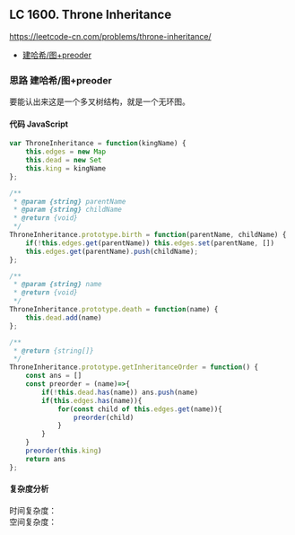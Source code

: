 ## LC 1600. Throne Inheritance
https://leetcode-cn.com/problems/throne-inheritance/
- [建哈希/图+preoder](#思路-建哈希/图+preoder)

### 思路 建哈希/图+preoder
要能认出来这是一个多叉树结构，就是一个无环图。
#### 代码 JavaScript

```JavaScript
var ThroneInheritance = function(kingName) {
    this.edges = new Map 
    this.dead = new Set
    this.king = kingName
};

/** 
 * @param {string} parentName 
 * @param {string} childName
 * @return {void}
 */
ThroneInheritance.prototype.birth = function(parentName, childName) {
    if(!this.edges.get(parentName)) this.edges.set(parentName, [])
    this.edges.get(parentName).push(childName);
};

/** 
 * @param {string} name
 * @return {void}
 */
ThroneInheritance.prototype.death = function(name) {
    this.dead.add(name)
};

/**
 * @return {string[]}
 */
ThroneInheritance.prototype.getInheritanceOrder = function() {
    const ans = []
    const preorder = (name)=>{
        if(!this.dead.has(name)) ans.push(name)
        if(this.edges.has(name)){
            for(const child of this.edges.get(name)){
                preorder(child)
            }
        }
    }
    preorder(this.king)
    return ans
};

```

#### 复杂度分析
时间复杂度： </br>
空间复杂度：
